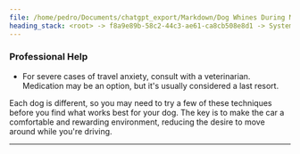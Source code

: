 ```yaml
---
file: /home/pedro/Documents/chatgpt_export/Markdown/Dog Whines During Meal prep.md
heading_stack: <root> -> f8a9e89b-58c2-44c3-ae61-ca8cb508e8d1 -> System -> 882793de-a7d7-4ec2-9c24-e27974f49f8d -> System -> aaa28ef5-747b-461e-aad6-8dbc6e13b2c4 -> User -> 59a2bcdc-4eb0-4876-b731-6b267724b266 -> Assistant -> aaa22962-7ef0-43e6-9d6b-626d4bcfbf86 -> User -> e5ac93a4-280d-4663-be53-5204362fd9bb -> Assistant -> aaa2da67-0040-49e7-a83e-bdfca9eaec3b -> User -> 44928bbd-2bcb-42c6-a086-f6388a97e3f9 -> Assistant -> Steps for Desensitization: -> Generalization to Other Behaviors: -> aaa25c20-9d84-45ca-90a9-ecad2b3c1a2d -> User -> dc75a6ee-fa59-489a-804a-9e386ecc7dc4 -> Assistant -> Steps for Desensitization for Separation Anxiety: -> aaa2dd96-7a0b-4da2-913f-7f4eae217727 -> User -> 0c63b759-93c7-4287-b591-3d4d417adf23 -> Assistant -> Counter-Conditioning -> Medication -> Training "Quiet" Commands -> Routine & Exercise -> Safe Space -> Puzzle Toys & Feeders -> Gradual Desensitization to Triggers -> Distract & Redirect -> Professional Help -> Monitoring Tools -> aaa2189f-118c-48dc-9223-2fa8a53d9185 -> User -> 10a2b3b5-4e72-4e65-bbce-c371c4a44097 -> Assistant -> Desensitization and Counter-Conditioning -> Use of Restraints -> Training Commands -> Special Car Toys/Treats -> Safe Space -> Exercise Beforehand -> Control the Environment -> Routine and Consistency -> Professional Help
---
```

### Professional Help
- For severe cases of travel anxiety, consult with a veterinarian. Medication may be an option, but it's usually considered a last resort.

Each dog is different, so you may need to try a few of these techniques before you find what works best for your dog. The key is to make the car a comfortable and rewarding environment, reducing the desire to move around while you're driving.

---
